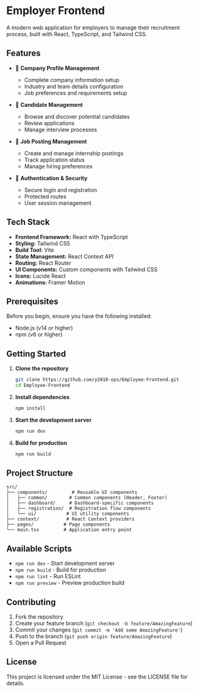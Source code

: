 # Employer Frontend

A modern web application for employers to manage their recruitment process, built with React, TypeScript, and Tailwind CSS.

## Features

- 🏢 **Company Profile Management**
  - Complete company information setup
  - Industry and team details configuration
  - Job preferences and requirements setup

- 👥 **Candidate Management**
  - Browse and discover potential candidates
  - Review applications
  - Manage interview processes

- 📝 **Job Posting Management**
  - Create and manage internship postings
  - Track application status
  - Manage hiring preferences

- 🔐 **Authentication & Security**
  - Secure login and registration
  - Protected routes
  - User session management

## Tech Stack

- **Frontend Framework:** React with TypeScript
- **Styling:** Tailwind CSS
- **Build Tool:** Vite
- **State Management:** React Context API
- **Routing:** React Router
- **UI Components:** Custom components with Tailwind CSS
- **Icons:** Lucide React
- **Animations:** Framer Motion

## Prerequisites

Before you begin, ensure you have the following installed:
- Node.js (v14 or higher)
- npm (v6 or higher)

## Getting Started

1. **Clone the repository**
   ```bash
   git clone https://github.com/y2010-ops/Employee-Frontend.git
   cd Employee-Frontend
   ```

2. **Install dependencies**
   ```bash
   npm install
   ```

3. **Start the development server**
   ```bash
   npm run dev
   ```

4. **Build for production**
   ```bash
   npm run build
   ```

## Project Structure

```
src/
├── components/         # Reusable UI components
│   ├── common/        # Common components (Header, Footer)
│   ├── dashboard/     # Dashboard-specific components
│   ├── registration/  # Registration flow components
│   └── ui/           # UI utility components
├── context/          # React Context providers
├── pages/           # Page components
└── main.tsx         # Application entry point
```

## Available Scripts

- `npm run dev` - Start development server
- `npm run build` - Build for production
- `npm run lint` - Run ESLint
- `npm run preview` - Preview production build

## Contributing

1. Fork the repository
2. Create your feature branch (`git checkout -b feature/AmazingFeature`)
3. Commit your changes (`git commit -m 'Add some AmazingFeature'`)
4. Push to the branch (`git push origin feature/AmazingFeature`)
5. Open a Pull Request

## License

This project is licensed under the MIT License - see the LICENSE file for details.
